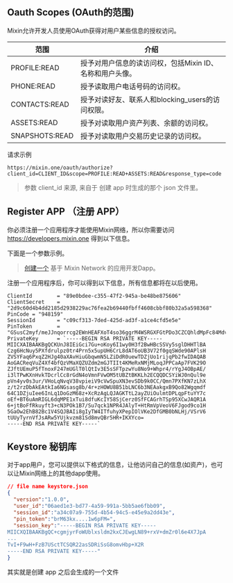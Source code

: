 
## Oauth Scopes (OAuth的范围)

Mixin允许开发人员使用OAuth获得对用户某些信息的授权访问。

| 范围          | 介绍                                                     |
| ------------- | -------------------------------------------------------- |
| PROFILE:READ  | 授予对用户信息的读访问权，包括Mixin ID、名称和用户头像。 |
| PHONE:READ    | 授予读取用户电话号码的访问权。                           |
| CONTACTS:READ | 授予对读好友、联系人和blocking_users的访问权限。         |
| ASSETS:READ   | 授予对读取用户资产列表、余额的访问权。     |
| SNAPSHOTS:READ   | 授予对读取用户交易历史记录的访问权。     |

请求示例

```
https://mixin.one/oauth/authorize?client_id=CLIENT_ID&scope=PROFILE:READ+ASSETS:READ&response_type=code
```

> 参数 client_id 来源, 来自于 创建 app 时生成的那个 json 文件里。


## Register APP （注册 APP）
你必须注册一个应用程序才能使用Mixin网络，所以你需要访问 https://developers.mixin.one 得到以下信息。

下面是一个参数示例。

> [创建一个](https://developers.mixin.one/dashboard) 基于 Mixin Network 的应用开发Dapp。

注册一个应用程序后，你可以得到以下信息，所有信息都将在以后使用。
```
ClientId        = "89e0bdee-c355-47f2-945a-be48be875606"
ClientSecret    = "2d9c60d4b4dd2185d2938229ac76fea2b69440fbff4608cbbf80b32a5a598368"
PinCode = "948159"
SessionId       = "c09cf313-7ded-425d-ad3f-a1ce4cfd5e5e"
PinToken        = "GSusC2myf/meJJnqorrcg2EWnHEAFXoT4so36ggrM4WSRGXFGtPDo3CZCQhldMpFc84MdvdS94tZ4na+0NUWIkkXOMSLFfubf6PNS2DrlC+xjQWjWYN1Py8Y0SDyP1AjQe5+7iXrCoiyrBOxatov5UbRFrTJDX9Jgqh9fTFJfR4="
PrivateKey      = `-----BEGIN RSA PRIVATE KEY-----
MIICXAIBAAKBgQCKUnJ8IEiGci7Gu+oKoy6I1wy0H3f2BwHBcSSVy5sglDHHTlBA
Czg6HcNuy5PXfdrulpz0tr4Prn5x5upUH6CrL8dAT6oUB3V72f0gqSWde90APlsH
ZVSYFaq6PxqZ2HJg40aXAvHiuGbqwmN5LZiDdR0uewTDZjUo1rijqPb2fwIDAQAB
AoGACReqVuZ4Xf4bfQzVMaXQZUZdm2mGJTIIt4KMeRxNMjMLoqJPPCaAp7FVK29O
ZJftUEmuP5fTnoxF247mUGlT0lQtIv3E5sSFTpzwYu8No9+Whpr4/rYgJ4OBpAE/
i3lTPwKXnHvkTDcrlCc8rGdN4oVmnFVwOM5tUBZtBKKLh2ECQQDCSYiWJ0nQul9e
pVn4yv0s3ur/VHoLqNvqV38vpieiV9cVwSpuXN3evSDb9k0CC/Qmn7PXfKN7zLhX
z/t2rzDbAkEAtkIa6NGsasg8b/4r+zHOWU8B51bLNC6b3NEAakgxB9Qo82Wgqmdf
64C1DZjuIee6InLq1DoGzM68z+XcRzAgLQJAGKTtL2ayZUiOulmtDPLqpFtuYY7c
oEf+BT6uAmRIGL6dqMPE1xTui8dfuKcIY58SjCerz0SfFCAGrhTSp95XCwJAQR1A
6+jtBoFfRkuyft3+cN3POk1B7/Su7qck1NPR4JAlyT+HtRmVpVeoV6FJgod9co1H
5GaOw2EhB82Bc1V4SQJBAIi8gIyTW4ITfuhyXPepIOlVKe2DfGMB0bNLHj/VSrV6
tUUyTyrnVfJsARw5YUjkvzm81Sd8mvQBr5HR+IKXYco=
-----END RSA PRIVATE KEY-----`
```


## Keystore 秘钥库
对于app用户，您可以提供以下格式的信息，让他访问自己的信息(如资产)，也可以让Mixin网络上的其他dapp使用。

```json
// file name keystore.json
{
  "version":"1.0.0",
  "user_id":"06aed1e3-bd77-4a59-991a-5bb5ae6fbb09",
  "session_id":"a34c07a9-755d-4b54-94c5-e45e9a2dd43e",
  "pin_token":"brM63kx....1w6pFM=",
  "session_key":"-----BEGIN RSA PRIVATE KEY-----
MIICXQIBAAKBgQC+cgmjyrFoWUblxsldm2kxCJEwgLN89+rxV+dmZr0l6e4X7JpA
...
TvI+F9wH+FzB7USctTCSQR22asSDRiSsG8omvHbp+X2R
-----END RSA PRIVATE KEY-----"
}
```
其实就是创建 app 之后会生成的一个文件